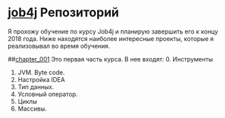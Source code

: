# [job4j](http://job4j.ru) Репозиторий
Я прохожу обучение по курсу Job4j и планирую завершить его к концу 2018 года. 
Ниже находятся наиболее интересные проекты, которые я реализовывал во время обучения.

##[chapter_001]()
Это первая часть курса.
В нее входят:
0. Инструменты
1. JVM. Byte code.
2. Настройка IDEA
3. Тип данных.
4. Условный оператор.
5. Циклы
6. Массивы.
